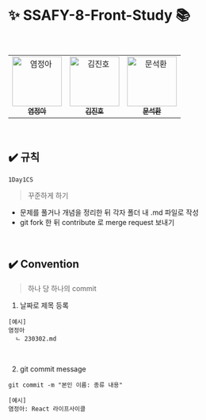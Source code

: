 # ✨ SSAFY-8-Front-Study 📚

<table>
  <tbody>
    <tr>
      <td align="center">
        <a href="https://github.com/yeomss">
            <img src="https://avatars.githubusercontent.com/u/50233862?v=4" width="100px;" alt="염정아"/>
            <br />
            <sub><b>염정아</b></sub>
        </a>
        </td>
        <br />
        <td align="center">
        <a href="https://github.com/bangbongbim">
            <img src="https://avatars.githubusercontent.com/u/37106496?v=4" width="100px;" alt="김진호"/>
            <br />
            <sub><b>김진호</b></sub>
        </a>
        <br />
        </td>
        <td align="center">
        <a href="https://github.com/kamoo2e">
            <img src="https://avatars.githubusercontent.com/u/78653601?v=4" width="100px;" alt="문석환"/>
            <br />
            <sub><b>문석환</b></sub>
        </a>
    </tr>
    </tbody>
</table>

<br/>

## ✔️ 규칙

```
1Day1CS
```

> 꾸준하게 하기

- 문제를 풀거나 개념을 정리한 뒤 각자 폴더 내 .md 파일로 작성
- git fork 한 뒤 contribute 로 merge request 보내기

<br/>

## ✔️ Convention

> 하나 당 하나의 commit

1. 날짜로 제목 등록

```
[예시]
염정아
  ㄴ 230302.md
```

<br/>

2. git commit message

```
git commit -m "본인 이름: 종류 내용"
```

```
[예시]
염정아: React 라이프사이클
```

<br/>

